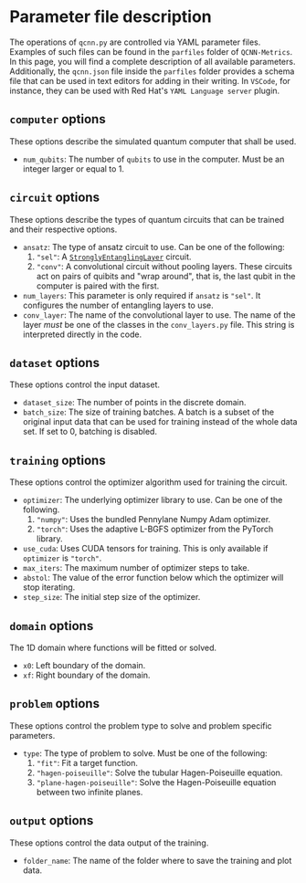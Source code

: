 # Parameter file description

The operations of `qcnn.py` are controlled via YAML parameter files. Examples of such files can be found in the `parfiles` folder of `QCNN-Metrics`. In this page, you will find a complete description of all available parameters. Additionally, the `qcnn.json` file inside the `parfiles` folder provides a schema file that can be used in text editors for adding in their writing. In `VSCode`, for instance, they can be used with Red Hat's `YAML Language server` plugin.

## `computer` options

These options describe the simulated quantum computer that shall be used.

* `num_qubits`: The number of `qubits` to use in the computer. Must be an integer larger or equal to 1.

## `circuit` options

These options describe the types of quantum circuits that can be trained and their respective options.

* `ansatz`: The type of ansatz circuit to use. Can be one of the following:
    1. `"sel"`: A [`StronglyEntanglingLayer`](https://docs.pennylane.ai/en/stable/code/api/pennylane.StronglyEntanglingLayers.html) circuit.
    2. `"conv"`: A convolutional circuit without pooling layers. These circuits act on pairs of quibits and "wrap around", that is, the last qubit in the computer is paired with the first.
* `num_layers`: This parameter is only required if `ansatz` is `"sel"`. It configures the number of entangling layers to use.
* `conv_layer`: The name of the convolutional layer to use. The name of the layer *must* be one of the classes in the `conv_layers.py` file. This string is interpreted directly in the code.

## `dataset` options

These options control the input dataset.

* `dataset_size`: The number of points in the discrete domain.
* `batch_size`: The size of training batches. A batch is a subset of the original input data that can be used for training instead of the whole data set. If set to 0, batching is disabled.

## `training` options

These options control the optimizer algorithm used for training the circuit.

* `optimizer`: The underlying optimizer library to use. Can be one of the following.
    1. `"numpy"`: Uses the bundled Pennylane Numpy Adam optimizer.
    2. `"torch"`: Uses the adaptive L-BGFS optimizer from the PyTorch library.
* `use_cuda`: Uses CUDA tensors for training. This is only available if `optimizer` is `"torch"`.
* `max_iters`: The maximum number of optimizer steps to take.
* `abstol`: The value of the error function below which the optimizer will stop iterating.
* `step_size`: The initial step size of the optimizer.

## `domain` options

The 1D domain where functions will be fitted or solved.

* `x0`: Left boundary of the domain.
* `xf`: Right boundary of the domain.

## `problem` options

These options control the problem type to solve and problem specific parameters.

* `type`: The type of problem to solve. Must be one of the following:
    1. `"fit"`: Fit a target function.
    2. `"hagen-poiseuille"`: Solve the tubular Hagen-Poiseuille equation.
    3. `"plane-hagen-poiseuille"`: Solve the Hagen-Poiseuille equation between two infinite planes.

## `output` options

These options control the data output of the training.

* `folder_name`: The name of the folder where to save the training and plot data.